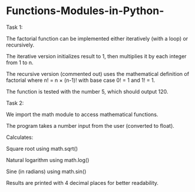 # Functions-Modules-in-Python-



Task 1:

The factorial function can be implemented either iteratively (with a loop) or recursively.

The iterative version initializes result to 1, then multiplies it by each integer from 1 to n.

The recursive version (commented out) uses the mathematical definition of factorial where n! = n × (n-1)! with base case 0! = 1 and 1! = 1.

The function is tested with the number 5, which should output 120.

Task 2:

We import the math module to access mathematical functions.

The program takes a number input from the user (converted to float).

Calculates:

Square root using math.sqrt()

Natural logarithm using math.log()

Sine (in radians) using math.sin()

Results are printed with 4 decimal places for better readability.
